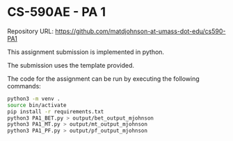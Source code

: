 # CS-590AE - PA 1

Repository URL: https://github.com/matdjohnson-at-umass-dot-edu/cs590-PA1

This assignment submission is implemented in python.

The submission uses the template provided.

The code for the assignment can be run by executing the following commands:

```bash
python3 -m venv .
source bin/activate
pip install -r requirements.txt
python3 PA1_BET.py > output/bet_output_mjohnson
python3 PA1_MT.py > output/mt_output_mjohnson
python3 PA1_PF.py > output/pf_output_mjohnson
```

